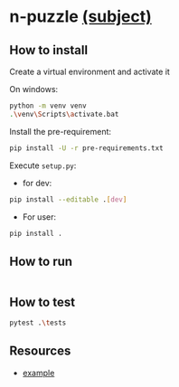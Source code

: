 # n-puzzle [(subject)](https://cdn.intra.42.fr/pdf/pdf/41733/en.subject.pdf)

## How to install

Create a virtual environment and activate it

On windows:

```bash
python -m venv venv
.\venv\Scripts\activate.bat
```

Install the pre-requirement:
```bash
pip install -U -r pre-requirements.txt
```

Execute `setup.py`:

* for dev:
```bash
pip install --editable .[dev]
```
* For user:
```bash
pip install .
```

## How to run

```bash
```

## How to test

```bash
pytest .\tests
```

## Resources
* [example](https://example.com)